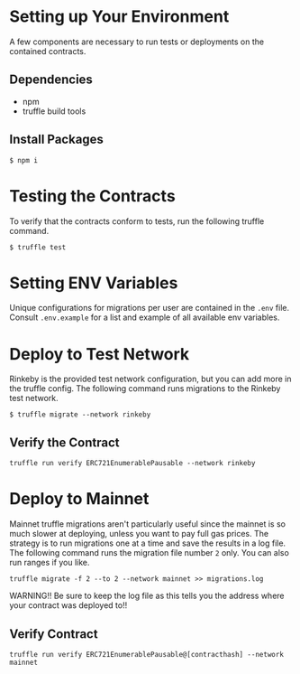 # Setting up Your Environment

A few components are necessary to run tests or deployments on the contained contracts.

## Dependencies

- npm
- truffle build tools

## Install Packages

```
$ npm i
```

# Testing the Contracts

To verify that the contracts conform to tests, run the following truffle command.

```
$ truffle test
```

# Setting ENV Variables

Unique configurations for migrations per user are contained in the `.env` file. Consult `.env.example` for a list and example of 
all available env variables.

# Deploy to Test Network

Rinkeby is the provided test network configuration, but you can add more in the truffle config.
The following command runs migrations to the Rinkeby test network.

```
$ truffle migrate --network rinkeby
```

## Verify the Contract

```
truffle run verify ERC721EnumerablePausable --network rinkeby
```

# Deploy to Mainnet

Mainnet truffle migrations aren't particularly useful since the mainnet is so much slower at deploying, unless you want to pay full
gas prices. The strategy is to run migrations one at a time and save the results in a log file. The following command runs the migration
file number `2` only. You can also run ranges if you like.

```
truffle migrate -f 2 --to 2 --network mainnet >> migrations.log
```

WARNING!! Be sure to keep the log file as this tells you the address where your contract was deployed to!!

## Verify Contract

```
truffle run verify ERC721EnumerablePausable@[contracthash] --network mainnet
```